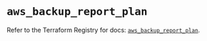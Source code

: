# `aws_backup_report_plan`

Refer to the Terraform Registry for docs: [`aws_backup_report_plan`](https://registry.terraform.io/providers/hashicorp/aws/5.63.0/docs/resources/backup_report_plan).
